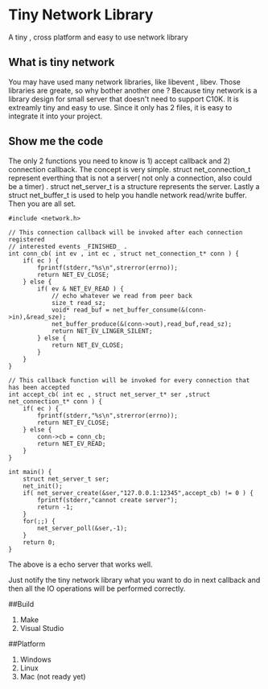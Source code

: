 # Tiny Network Library

A tiny , cross platform and easy to use network library

## What is tiny network

You may have used many network libraries, like libevent , libev. Those libraries are greate, so why bother another one ? Because tiny network is a library design for small server that doesn't need to support C10K. It is extreamly tiny and easy to use. Since it only has 2 files, it is easy to integrate it into your project.

## Show me the code 
The only 2 functions you need to know is 1) accept callback and 2) connection callback. The concept is very simple. struct net_connection_t represent everthing that is not a server( not only a connection, also could be a timer) . struct net_server_t is a structure represents the server. Lastly a struct net_buffer_t is used to help you handle network read/write buffer. Then you are all set.

```
#include <network.h>

// This connection callback will be invoked after each connection registered 
// interested events _FINISHED_ .
int conn_cb( int ev , int ec , struct net_connection_t* conn ) {
    if( ec ) {
        fprintf(stderr,"%s\n",strerror(errno));
        return NET_EV_CLOSE;
    } else {
        if( ev & NET_EV_READ ) {
            // echo whatever we read from peer back
            size_t read_sz;
            void* read_buf = net_buffer_consume(&(conn->in),&read_sze);
            net_buffer_produce(&(conn->out),read_buf,read_sz);
            return NET_EV_LINGER_SILENT;
        } else {
            return NET_EV_CLOSE;
        }
    }
}

// This callback function will be invoked for every connection that has been accepted
int accept_cb( int ec , struct net_server_t* ser ,struct net_connection_t* conn ) {
    if( ec ) {
        fprintf(stderr,"%s\n",strerror(errno));
        return NET_EV_CLOSE;
    } else {
        conn->cb = conn_cb;
        return NET_EV_READ;
    }
}

int main() {
    struct net_server_t ser;
    net_init();
    if( net_server_create(&ser,"127.0.0.1:12345",accept_cb) != 0 ) {
        fprintf(stderr,"cannot create server");
        return -1;
    } 
    for(;;) {
        net_server_poll(&ser,-1);
    }
    return 0;
}
```

The above is a echo server that works well. 

Just notify the tiny network library what you want to do in next callback and then all the IO operations will be performed correctly.

##Build
1. Make
2. Visual Studio

##Platform
1. Windows
2. Linux
3. Mac (not ready yet)
